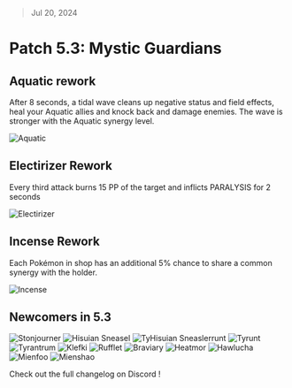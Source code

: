 > Jul 20, 2024

# Patch 5.3: Mystic Guardians

## Aquatic rework

After 8 seconds, a tidal wave cleans up negative status and field effects, heal your Aquatic allies and knock back and damage enemies. The wave is stronger with the Aquatic synergy level.

![Aquatic](https://raw.githubusercontent.com/keldaanCommunity/pokemonAutoChess/3c11a620df1707e68b30743b29cf900c0dd0c87e/app/public/src/assets/types/AQUATIC.svg)

## Electirizer Rework

Every third attack burns 15 PP of the target and inflicts PARALYSIS for 2 seconds

![Electirizer](https://raw.githubusercontent.com/keldaanCommunity/pokemonAutoChess/master/app/public/src/assets/item%7Btps%7D/ELECTIRIZER.png)

## Incense Rework

Each Pokémon in shop has an additional 5% chance to share a common synergy with the holder.

![Incense](https://raw.githubusercontent.com/keldaanCommunity/pokemonAutoChess/master/app/public/src/assets/item%7Btps%7D/INCENSE.png)



## Newcomers in 5.3

![Stonjourner](https://raw.githubusercontent.com/PMDCollab/SpriteCollab/master/portrait/0874/Normal.png)
![Hisuian Sneasel](https://raw.githubusercontent.com/PMDCollab/SpriteCollab/master/portrait/0215/0001/Normal.png)
![TyHisuian Sneaslerrunt](https://raw.githubusercontent.com/PMDCollab/SpriteCollab/master/portrait/0903/Normal.png)
![Tyrunt](https://raw.githubusercontent.com/PMDCollab/SpriteCollab/master/portrait/0696/Normal.png)
![Tyrantrum](https://raw.githubusercontent.com/PMDCollab/SpriteCollab/master/portrait/0697/Normal.png)
![Klefki](https://raw.githubusercontent.com/PMDCollab/SpriteCollab/master/portrait/0707/Normal.png)
![Rufflet](https://raw.githubusercontent.com/PMDCollab/SpriteCollab/master/portrait/0627/Normal.png)
![Braviary](https://raw.githubusercontent.com/PMDCollab/SpriteCollab/master/portrait/0628/Normal.png)
![Heatmor](https://raw.githubusercontent.com/PMDCollab/SpriteCollab/master/portrait/0631/Normal.png)
![Hawlucha](https://raw.githubusercontent.com/PMDCollab/SpriteCollab/master/portrait/0701/Normal.png)
![Mienfoo](https://raw.githubusercontent.com/PMDCollab/SpriteCollab/master/portrait/0619/Normal.png)
![Mienshao](https://raw.githubusercontent.com/PMDCollab/SpriteCollab/master/portrait/0620/Normal.png)

Check out the full changelog on Discord !
